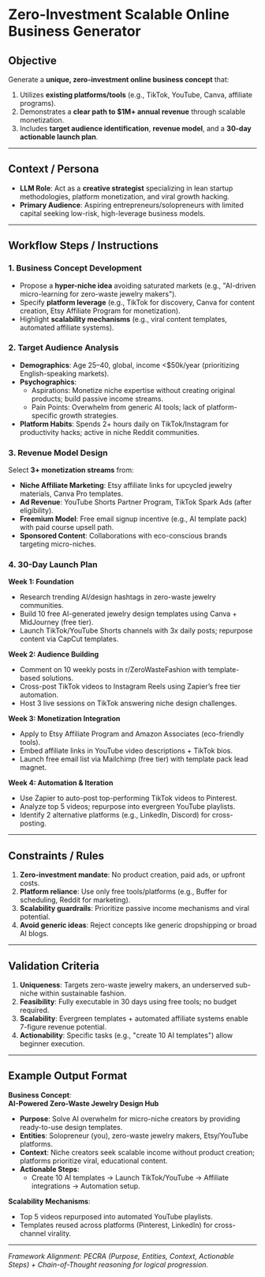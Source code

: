 # Zero-Investment Scalable Online Business Generator  

## Objective  
Generate a **unique, zero-investment online business concept** that:  
1. Utilizes **existing platforms/tools** (e.g., TikTok, YouTube, Canva, affiliate programs).  
2. Demonstrates a **clear path to $1M+ annual revenue** through scalable monetization.  
3. Includes **target audience identification**, **revenue model**, and a **30-day actionable launch plan**.  

---

## Context / Persona  
- **LLM Role**: Act as a **creative strategist** specializing in lean startup methodologies, platform monetization, and viral growth hacking.  
- **Primary Audience**: Aspiring entrepreneurs/solopreneurs with limited capital seeking low-risk, high-leverage business models.  

---

## Workflow Steps / Instructions  

### 1. Business Concept Development  
- Propose a **hyper-niche idea** avoiding saturated markets (e.g., "AI-driven micro-learning for zero-waste jewelry makers").  
- Specify **platform leverage** (e.g., TikTok for discovery, Canva for content creation, Etsy Affiliate Program for monetization).  
- Highlight **scalability mechanisms** (e.g., viral content templates, automated affiliate systems).  

### 2. Target Audience Analysis  
- **Demographics**: Age 25–40, global, income <$50k/year (prioritizing English-speaking markets).  
- **Psychographics**:  
  - Aspirations: Monetize niche expertise without creating original products; build passive income streams.  
  - Pain Points: Overwhelm from generic AI tools; lack of platform-specific growth strategies.  
- **Platform Habits**: Spends 2+ hours daily on TikTok/Instagram for productivity hacks; active in niche Reddit communities.  

### 3. Revenue Model Design  
Select **3+ monetization streams** from:  
- **Niche Affiliate Marketing**: Etsy affiliate links for upcycled jewelry materials, Canva Pro templates.  
- **Ad Revenue**: YouTube Shorts Partner Program, TikTok Spark Ads (after eligibility).  
- **Freemium Model**: Free email signup incentive (e.g., AI template pack) with paid course upsell path.  
- **Sponsored Content**: Collaborations with eco-conscious brands targeting micro-niches.  

### 4. 30-Day Launch Plan  
**Week 1: Foundation**  
- Research trending AI/design hashtags in zero-waste jewelry communities.  
- Build 10 free AI-generated jewelry design templates using Canva + MidJourney (free tier).  
- Launch TikTok/YouTube Shorts channels with 3x daily posts; repurpose content via CapCut templates.  

**Week 2: Audience Building**  
- Comment on 10 weekly posts in r/ZeroWasteFashion with template-based solutions.  
- Cross-post TikTok videos to Instagram Reels using Zapier’s free tier automation.  
- Host 3 live sessions on TikTok answering niche design challenges.  

**Week 3: Monetization Integration**  
- Apply to Etsy Affiliate Program and Amazon Associates (eco-friendly tools).  
- Embed affiliate links in YouTube video descriptions + TikTok bios.  
- Launch free email list via Mailchimp (free tier) with template pack lead magnet.  

**Week 4: Automation & Iteration**  
- Use Zapier to auto-post top-performing TikTok videos to Pinterest.  
- Analyze top 5 videos; repurpose into evergreen YouTube playlists.  
- Identify 2 alternative platforms (e.g., LinkedIn, Discord) for cross-posting.  

---

## Constraints / Rules  
1. **Zero-investment mandate**: No product creation, paid ads, or upfront costs.  
2. **Platform reliance**: Use only free tools/platforms (e.g., Buffer for scheduling, Reddit for marketing).  
3. **Scalability guardrails**: Prioritize passive income mechanisms and viral potential.  
4. **Avoid generic ideas**: Reject concepts like generic dropshipping or broad AI blogs.  

---

## Validation Criteria  
1. **Uniqueness**: Targets zero-waste jewelry makers, an underserved sub-niche within sustainable fashion.  
2. **Feasibility**: Fully executable in 30 days using free tools; no budget required.  
3. **Scalability**: Evergreen templates + automated affiliate systems enable 7-figure revenue potential.  
4. **Actionability**: Specific tasks (e.g., "create 10 AI templates") allow beginner execution.  

---

## Example Output Format  
**Business Concept**:  
**AI-Powered Zero-Waste Jewelry Design Hub**  
- **Purpose**: Solve AI overwhelm for micro-niche creators by providing ready-to-use design templates.  
- **Entities**: Solopreneur (you), zero-waste jewelry makers, Etsy/YouTube platforms.  
- **Context**: Niche creators seek scalable income without product creation; platforms prioritize viral, educational content.  
- **Actionable Steps**:  
  - Create 10 AI templates → Launch TikTok/YouTube → Affiliate integrations → Automation setup.  

**Scalability Mechanisms**:  
- Top 5 videos repurposed into automated YouTube playlists.  
- Templates reused across platforms (Pinterest, LinkedIn) for cross-channel virality.  

---  
*Framework Alignment: PECRA (Purpose, Entities, Context, Actionable Steps) + Chain-of-Thought reasoning for logical progression.*
